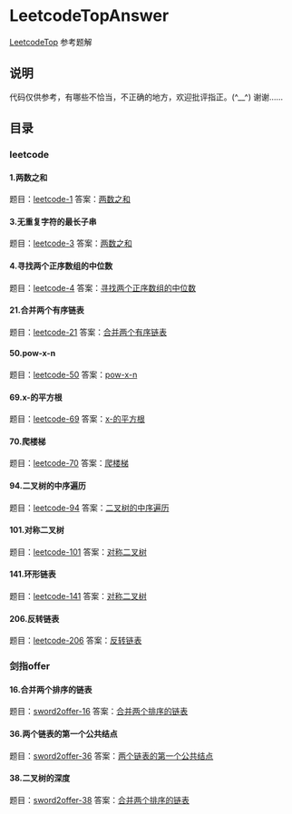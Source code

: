 # LeetcodeTopAnswer
[LeetcodeTop](https://codetop.cc) 参考题解


## 说明

代码仅供参考，有哪些不恰当，不正确的地方，欢迎批评指正。(^__^) 谢谢……

## 目录


### leetcode

#### 1.两数之和

题目：[leetcode-1](https://leetcode-cn.com/problems/two-sum/)    答案：[两数之和](https://github.com/qixuxiang/LeetcodeTopAnswer/tree/main/leetcode/leetcode-1)

#### 3.无重复字符的最长子串

题目：[leetcode-3](https://leetcode-cn.com/problems/longest-substring-without-repeating-characters/)    答案：[两数之和](https://github.com/qixuxiang/LeetcodeTopAnswer/tree/main/leetcode/leetcode-3)


#### 4.寻找两个正序数组的中位数

题目：[leetcode-4](https://leetcode-cn.com/problems/median-of-two-sorted-arrays/)    答案：[寻找两个正序数组的中位数](https://github.com/qixuxiang/LeetcodeTopAnswer/tree/main/leetcode/leetcode-4)

#### 21.合并两个有序链表
题目：[leetcode-21](https://leetcode-cn.com/problems/merge-two-sorted-lists/)    答案：[合并两个有序链表](https://github.com/qixuxiang/LeetcodeTopAnswer/tree/main/leetcode/leetcode-21)

#### 50.pow-x-n

题目：[leetcode-50](https://leetcode-cn.com/problems/powx-n/)    答案：[pow-x-n](https://github.com/qixuxiang/LeetcodeTopAnswer/tree/main/leetcode/leetcode-50)

#### 69.x-的平方根

题目：[leetcode-69](https://leetcode-cn.com/problems/powx-n/)    答案：[x-的平方根](https://github.com/qixuxiang/LeetcodeTopAnswer/tree/main/leetcode/leetcode-69)

#### 70.爬楼梯

题目：[leetcode-70](https://leetcode-cn.com/problems/climbing-stairs/)   答案：[爬楼梯](https://github.com/qixuxiang/LeetcodeTopAnswer/tree/main/leetcode/leetcode-70)

#### 94.二叉树的中序遍历

题目：[leetcode-94](https://leetcode-cn.com/problems/binary-tree-inorder-traversal/)   答案：[二叉树的中序遍历](https://github.com/qixuxiang/LeetcodeTopAnswer/tree/main/leetcode/leetcode-94)

#### 101.对称二叉树

题目：[leetcode-101](https://leetcode-cn.com/problems/symmetric-tree/)   答案：[对称二叉树](https://github.com/qixuxiang/LeetcodeTopAnswer/tree/main/leetcode/leetcode-101)

#### 141.环形链表

题目：[leetcode-141](https://leetcode-cn.com/problems/linked-list-cycle/)   答案：[对称二叉树](https://github.com/qixuxiang/LeetcodeTopAnswer/tree/main/leetcode/leetcode-141)

#### 206.反转链表

题目：[leetcode-206](https://leetcode-cn.com/problems/reverse-linked-list/)   答案：[反转链表](https://github.com/qixuxiang/LeetcodeTopAnswer/tree/main/leetcode/leetcode-206)

### 剑指offer

#### 16.合并两个排序的链表

题目：[sword2offer-16](https://www.nowcoder.com/practice/d8b6b4358f774294a89de2a6ac4d9337?tpId=13&&tqId=11169&rp=1&ru=/ta/coding-interviews&qru=/ta/coding-interviews/question-ranking/)   答案：[合并两个排序的链表](https://github.com/qixuxiang/LeetcodeTopAnswer/tree/main/sword2offer/sword2offer-16])

#### 36.两个链表的第一个公共结点

题目：[sword2offer-36](https://www.nowcoder.com/practice/6ab1d9a29e88450685099d45c9e31e46?tpId=13&&tqId=11189&rp=1&ru=/ta/coding-interviews&qru=/ta/coding-interviews/question-ranking/)   答案：[两个链表的第一个公共结点](https://github.com/qixuxiang/LeetcodeTopAnswer/tree/main/sword2offer/sword2offer-36])

#### 38.二叉树的深度

题目：[sword2offer-38](https://www.nowcoder.com/practice/435fb86331474282a3499955f0a41e8b?tpId=13&&tqId=11191&rp=1&ru=/ta/coding-interviews&qru=/ta/coding-interviews/question-ranking/)   答案：[合并两个排序的链表](https://github.com/qixuxiang/LeetcodeTopAnswer/tree/main/sword2offer/sword2offer-38])